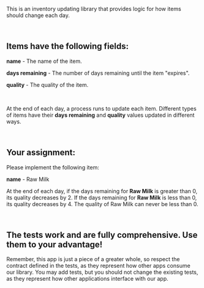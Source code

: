 This is an inventory updating library that provides logic for how items should change each day.

<br>

## Items have the following fields:

**name** - The name of the item.

**days remaining** - The number of days remaining until the item "expires".

**quality** - The quality of the item.

<br>

At the end of each day, a process runs to update each item. Different types of items have their **days remaining** and **quality** values updated in different ways.

<br>

## Your assignment:

Please implement the following item:

**name** - Raw Milk

At the end of each day, if the days remaining for **Raw Milk** is greater than 0, its quality decreases by 2. If the days remaining for  **Raw Milk** is less than 0, its quality decreases by 4. The quality of Raw Milk can never be less than 0.

<br>

## The tests work and are fully comprehensive. Use them to your advantage!

Remember, this app is just a piece of a greater whole, so respect the contract defined in the tests, as they represent how other apps consume our library. You may add tests, but you should not change the existing tests, as they represent how other applications interface with our app.

